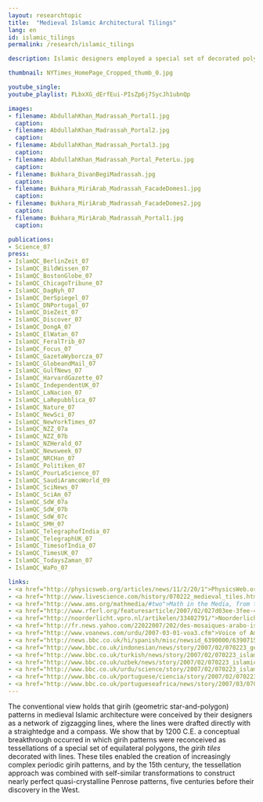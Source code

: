 ```yaml
---
layout: researchtopic
title:  "Medieval Islamic Architectural Tilings"
lang: en
id: islamic_tilings
permalink: /research/islamic_tilings

description: Islamic designers employed a special set of decorated polygons, the girih tiles, to generate patterns reflecting decagonal geometries centuries before they were understood in the West. 

thumbnail: NYTimes_HomePage_Cropped_thumb_0.jpg

youtube_single: 
youtube_playlist: PLbxXG_dErfEui-PIsZp6j7SycJh1ubnQp

images:
- filename: AbdullahKhan_Madrassah_Portal1.jpg
  caption: 
- filename: AbdullahKhan_Madrassah_Portal2.jpg
  caption: 
- filename: AbdullahKhan_Madrassah_Portal3.jpg
  caption: 
- filename: AbdullahKhan_Madrassah_Portal_PeterLu.jpg
  caption:
- filename: Bukhara_DivanBegiMadrassah.jpg
  caption:
- filename: Bukhara_MiriArab_Madrassah_FacadeDomes1.jpg
  caption:
- filename: Bukhara_MiriArab_Madrassah_FacadeDomes2.jpg
  caption:
- filename: Bukhara_MiriArab_Madrassah_Portal1.jpg
  caption:

publications:
- Science_07
press:
- IslamQC_BerlinZeit_07
- IslamQC_BildWissen_07
- IslamQC_BostonGlobe_07
- IslamQC_ChicagoTribune_07
- IslamQC_DagNyh_07
- IslamQC_DerSpiegel_07
- IslamQC_DNPortugal_07
- IslamQC_DieZeit_07
- IslamQC_Discover_07
- IslamQC_DongA_07
- IslamQC_ElWatan_07
- IslamQC_FeralTrib_07
- IslamQC_Focus_07
- IslamQC_GazetaWyborcza_07
- IslamQC_GlobeandMail_07
- IslamQC_GulfNews_07
- IslamQC_HarvardGazette_07
- IslamQC_IndependentUK_07
- IslamQC_LaNacion_07
- IslamQC_LaRepubblica_07
- IslamQC_Nature_07
- IslamQC_NewSci_07
- IslamQC_NewYorkTimes_07
- IslamQC_NZZ_07a
- IslamQC_NZZ_07b
- IslamQC_NZHerald_07
- IslamQC_Newsweek_07
- IslamQC_NRCHan_07
- IslamQC_Politiken_07
- IslamQC_PourLaScience_07
- IslamQC_SaudiAramcoWorld_09
- IslamQC_SciNews_07
- IslamQC_SciAm_07
- IslamQC_SdW_07a
- IslamQC_SdW_07b
- IslamQC_SdW_07c
- IslamQC_SMH_07
- IslamQC_TelegraphofIndia_07
- IslamQC_TelegraphUK_07
- IslamQC_TimesofIndia_07
- IslamQC_TimesUK_07
- IslamQC_TodaysZaman_07
- IslamQC_WaPo_07

links:
- <a href="http://physicsweb.org/articles/news/11/2/20/1">PhysicsWeb.org</a> (Feb 2007)
- <a href="http://www.livescience.com/history/070222_medieval_tiles.html">LiveScience.com</a> (Feb 2007)
- <a href="http://www.ams.org/mathmedia/#two">Math in the Media, from the AMS</a> (Feb 2007)
- <a href="http://www.rferl.org/featuresarticle/2007/02/027d03ee-3fee-47e0-a65b-7cc9b2ad54e7.html">Radio Free Europe / Radio Liberty</a> (Feb 2007)
- <a href="http://noorderlicht.vpro.nl/artikelen/33402791/">Noorderlicht [The Netherlands]</a> (Feb 2007)
- <a href="http://fr.news.yahoo.com/22022007/202/des-mosaiques-arabo-islamiques-medievales-temoignent-d-une-geometrie-avancee.html">Agence Presse France [France]</a> (Feb 2007
- <a href="http://www.voanews.com/urdu/2007-03-01-voa3.cfm">Voice of America [Pakistan]</a> (Mar 2007)
- <a href="http://news.bbc.co.uk/hi/spanish/misc/newsid_6390000/6390715.stm">BBC Mundo [Spain]</a> (Feb 2007)
- <a href="http://www.bbc.co.uk/indonesian/news/story/2007/02/070223_geometricislamicart.shtml">BBC News [Indonesia]</a> (Feb 2007)
- <a href="http://www.bbc.co.uk/turkish/news/story/2007/02/070223_islam-geometry.shtml">BBC News [Turkey]</a> (Feb 2007)
- <a href="http://www.bbc.co.uk/uzbek/news/story/2007/02/070223_islamic_art.shtml">BBC News [Uzbekistan]</a> (Feb 2007)
- <a href="http://www.bbc.co.uk/urdu/science/story/2007/02/070223_islamic_art_geometry_zb.shtml">BBC News [Pakistan]</a> (Feb 2007)
- <a href="http://www.bbc.co.uk/portuguese/ciencia/story/2007/02/070223_arteislamicafn.shtml">BBC News [Brasil]</a> (Feb 2007)
- <a href="http://www.bbc.co.uk/portugueseafrica/news/story/2007/03/070228_arteislamica.shtml">BBC News [Portugese Africa]</a> (Mar 2007)
---
```

The conventional view holds that girih (geometric star-and-polygon) patterns in medieval Islamic architecture were conceived by their designers as a network of zigzagging lines, where the lines were drafted directly with a straightedge and a compass. We show that by 1200 C.E. a conceptual breakthrough occurred in which girih patterns were reconceived as tessellations of a special set of equilateral polygons, the _girih tiles_ decorated with lines. These tiles enabled the creation of increasingly complex periodic girih patterns, and by the 15th century, the tessellation approach was combined with self-similar transformations to construct nearly perfect quasi-crystalline Penrose patterns, five centuries before their discovery in the West.

